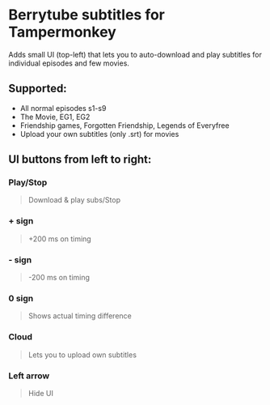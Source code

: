 # Berrytube subtitles for Tampermonkey
Adds small UI (top-left) that lets you to auto-download and play subtitles for individual episodes and few movies.

## Supported:
- All normal episodes s1-s9
- The Movie, EG1, EG2
- Friendship games, Forgotten Friendship, Legends of Everyfree
- Upload your own subtitles (only .srt) for movies

## UI buttons from left to right:
### Play/Stop
> Download & play subs/Stop
### + sign
> +200 ms on timing
### - sign
> -200 ms on timing
### 0 sign
> Shows actual timing difference
### Cloud
> Lets you to upload own subtitles
### Left arrow
> Hide UI
